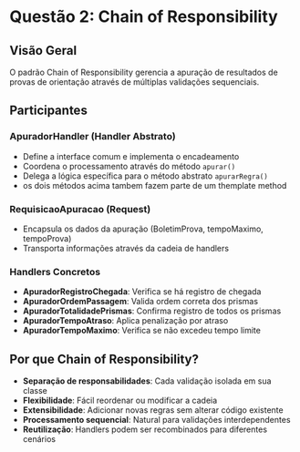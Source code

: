 # Questão 2: Chain of Responsibility

## Visão Geral
O padrão Chain of Responsibility gerencia a apuração de resultados de provas de orientação através de múltiplas validações sequenciais.

## Participantes

### ApuradorHandler (Handler Abstrato)
- Define a interface comum e implementa o encadeamento
- Coordena o processamento através do método `apurar()`
- Delega a lógica específica para o método abstrato `apurarRegra()`
- os dois métodos acima tambem fazem parte de um themplate method

### RequisicaoApuracao (Request)
- Encapsula os dados da apuração (BoletimProva, tempoMaximo, tempoProva)
- Transporta informações através da cadeia de handlers

### Handlers Concretos
- **ApuradorRegistroChegada**: Verifica se há registro de chegada
- **ApuradorOrdemPassagem**: Valida ordem correta dos prismas
- **ApuradorTotalidadePrismas**: Confirma registro de todos os prismas
- **ApuradorTempoAtraso**: Aplica penalização por atraso
- **ApuradorTempoMaximo**: Verifica se não excedeu tempo limite

## Por que Chain of Responsibility?

- **Separação de responsabilidades**: Cada validação isolada em sua classe
- **Flexibilidade**: Fácil reordenar ou modificar a cadeia
- **Extensibilidade**: Adicionar novas regras sem alterar código existente
- **Processamento sequencial**: Natural para validações interdependentes
- **Reutilização**: Handlers podem ser recombinados para diferentes cenários